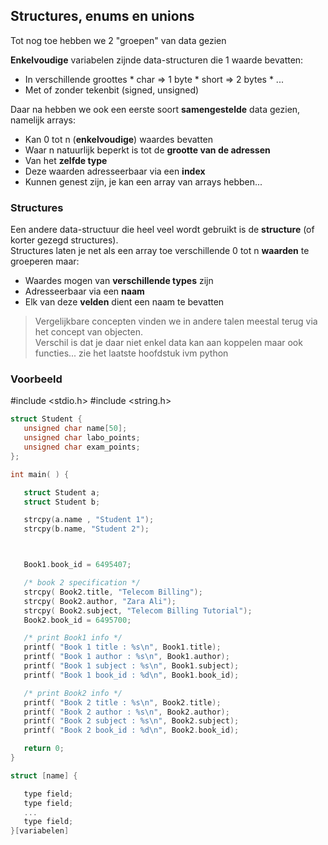 ## Structures, enums en unions

Tot nog toe hebben we 2 "groepen" van data gezien

**Enkelvoudige** variabelen zijnde data-structuren die 1 waarde bevatten:

* In verschillende groottes
      * char => 1 byte
      * short => 2 bytes
      * ...
* Met of zonder tekenbit (signed, unsigned)

Daar na hebben we ook een eerste soort **samengestelde** data gezien, namelijk arrays:

* Kan 0 tot n (**enkelvoudige**) waardes bevatten
* Waar n natuurlijk beperkt is tot de **grootte van de adressen**
* Van het **zelfde type**
* Deze waarden adresseerbaar via een **index**
* Kunnen genest zijn, je kan een array van arrays hebben...

### Structures

Een andere data-structuur die heel veel wordt gebruikt is de **structure** (of korter gezegd structures).  
Structures laten je net als een array toe verschillende 0 tot n **waarden** te groeperen maar:

* Waardes mogen van **verschillende types** zijn
* Adresseerbaar via een **naam**
* Elk van deze **velden** dient een naam te bevatten

> Vergelijkbare concepten vinden we in andere talen meestal terug via het concept van objecten.  
> Verschil is dat je daar niet enkel data kan aan koppelen maar ook functies... zie het laatste hoofdstuk ivm python

### Voorbeeld

#include <stdio.h>
#include <string.h>

```c
struct Student {
   unsigned char name[50];
   unsigned char labo_points;
   unsigned char exam_points;
};

int main( ) {

   struct Student a;
   struct Student b;

   strcpy(a.name , "Student 1");
   strcpy(b.name, "Student 2");



   Book1.book_id = 6495407;

   /* book 2 specification */
   strcpy( Book2.title, "Telecom Billing");
   strcpy( Book2.author, "Zara Ali");
   strcpy( Book2.subject, "Telecom Billing Tutorial");
   Book2.book_id = 6495700;

   /* print Book1 info */
   printf( "Book 1 title : %s\n", Book1.title);
   printf( "Book 1 author : %s\n", Book1.author);
   printf( "Book 1 subject : %s\n", Book1.subject);
   printf( "Book 1 book_id : %d\n", Book1.book_id);

   /* print Book2 info */
   printf( "Book 2 title : %s\n", Book2.title);
   printf( "Book 2 author : %s\n", Book2.author);
   printf( "Book 2 subject : %s\n", Book2.subject);
   printf( "Book 2 book_id : %d\n", Book2.book_id);

   return 0;
}
```

```c
struct [name] {

   type field;
   type field;
   ...
   type field;
}[variabelen]
```

```

```
